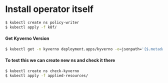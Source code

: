 # Install operator itself

```bash
$ kubectl create ns policy-writer
$ kubectl apply -f k8f/
```
#### Get Kyverno Version

```bash
$ kubectl get -n kyverno deployment.apps/kyverno -o=jsonpath='{$.metadata.labels.version}'
```

#### To test this we can create new ns and check it there

```bash
$ kubectl create ns check-kyverno
$ kubectl apply -f applied-resources/
```